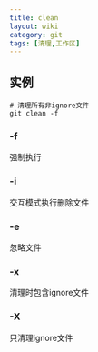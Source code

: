 ```yaml
---
title: clean
layout: wiki
category: git
tags: [清理,工作区]
---
```



## 实例

```shell
# 清理所有非ignore文件
git clean -f
```

### -f

强制执行

### -i

交互模式执行删除文件

### -e

忽略文件

### -x

清理时包含ignore文件

### -X

只清理ignore文件

